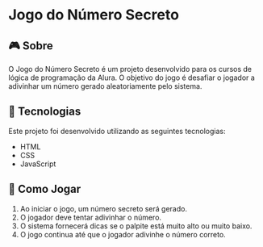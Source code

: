 # Jogo do Número Secreto

## 🎮 Sobre
O Jogo do Número Secreto é um projeto desenvolvido para os cursos de lógica de programação da Alura. O objetivo do jogo é desafiar o jogador a adivinhar um número gerado aleatoriamente pelo sistema.

## 🚀 Tecnologias
Este projeto foi desenvolvido utilizando as seguintes tecnologias:
- HTML
- CSS
- JavaScript

## 📄 Como Jogar
1. Ao iniciar o jogo, um número secreto será gerado.
2. O jogador deve tentar adivinhar o número.
3. O sistema fornecerá dicas se o palpite está muito alto ou muito baixo.
4. O jogo continua até que o jogador adivinhe o número correto.
